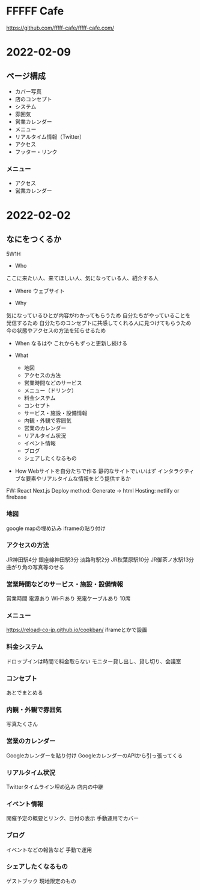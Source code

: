# FFFFF Cafe
https://github.com/fffff-cafe/fffff-cafe.com/

# 2022-02-09

## ページ構成
- カバー写真
- 店のコンセプト
- システム
-  雰囲気
-  営業カレンダー
- メニュー
- リアルタイム情報（Twitter）
- アクセス
- フッター・リンク

### メニュー
- アクセス
- 営業カレンダー

# 2022-02-02

## なにをつくるか
5W1H
- Who

ここに来たい人、来てほしい人、気になっている人、紹介する人
- Where
ウェブサイト

- Why

気になっているひとが内容がわかってもらうため
自分たちがやっていることを発信するため
自分たちのコンセプトに共感してくれる人に見つけてもらうため
今の状態やアクセスの方法を知らせるため

- When
なるはや
これからもずっと更新し続ける

- What
  - 地図
  - アクセスの方法
  - 営業時間などのサービス
  - メニュー（ドリンク）
  - 料金システム
  - コンセプト
  - サービス・施設・設備情報
  - 内観・外観で雰囲気
  - 営業のカレンダー
  - リアルタイム状況
  - イベント情報
  - ブログ
  - シェアしたくなるもの
- How
 Webサイトを自分たちで作る
 静的なサイトでいいはず
 インタラクティブな要素やリアルタイムな情報をどう提供するか

FW: React Next.js
Deploy method: Generate -> html
Hosting: netlify or firebase

### 地図
 google mapの埋め込み
 iframeの貼り付け
### アクセスの方法
JR神田駅4分
銀座線神田駅3分
淡路町駅2分
JR秋葉原駅10分
JR御茶ノ水駅13分
曲がり角の写真等のせる
### 営業時間などのサービス・施設・設備情報
営業時間
電源あり
Wi-Fiあり
充電ケーブルあり
10席
### メニュー
https://reload-co-jp.github.io/cookban/
iframeとかで設置
### 料金システム
ドロップインは時間で料金取らない
モニター貸し出し、貸し切り、会議室
### コンセプト
あとでまとめる
### 内観・外観で雰囲気
写真たくさん
### 営業のカレンダー
Googleカレンダーを貼り付け
GoogleカレンダーのAPIから引っ張ってくる
### リアルタイム状況
Twitterタイムライン埋め込み
店内の中継
### イベント情報
開催予定の概要とリンク、日付の表示
 手動運用でカバー
### ブログ
イベントなどの報告など
 手動で運用
### シェアしたくなるもの
ゲストブック
現地限定のもの

